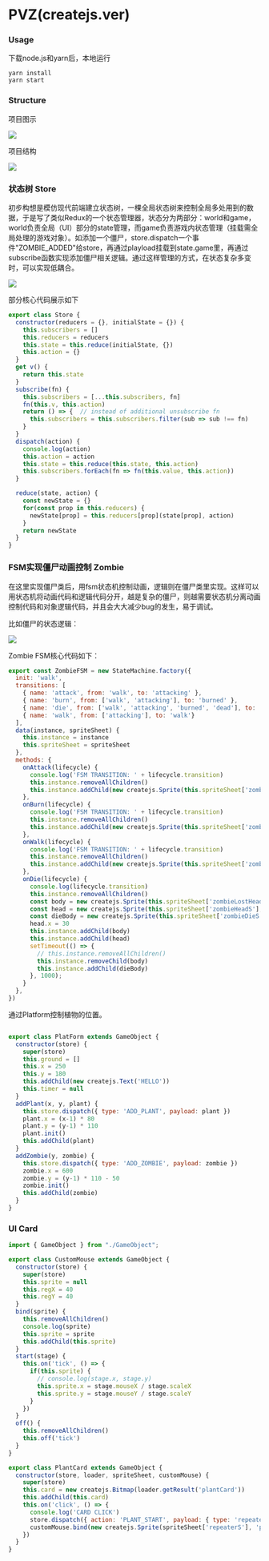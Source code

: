 # PVZ(createjs.ver) 

### Usage

下载node.js和yarn后，本地运行

```
yarn install
yarn start
```

### Structure

项目图示

![](https://s3.bmp.ovh/imgs/2022/01/9560be40a6cd1ead.png)

项目结构

![](https://s3.bmp.ovh/imgs/2022/01/96ebd7587d6a7d34.png)

### 状态树 Store

初步构想是模仿现代前端建立状态树，一棵全局状态树来控制全局多处用到的数据，于是写了类似Redux的一个状态管理器，状态分为两部分：world和game，world负责全局（UI）部分的state管理，而game负责游戏内状态管理（挂载需全局处理的游戏对象）。如添加一个僵尸，store.dispatch一个事件"ZOMBIE_ADDED"给store，再通过playload挂载到state.game里，再通过subscribe函数实现添加僵尸相关逻辑。通过这样管理的方式，在状态复杂多变时，可以实现低耦合。

![](https://s3.bmp.ovh/imgs/2022/01/e44287c216d95b6b.png)

部分核心代码展示如下

```javascript
export class Store {
  constructor(reducers = {}, initialState = {}) {
    this.subscribers = []
    this.reducers = reducers
    this.state = this.reduce(initialState, {})
    this.action = {}
  }
  get v() {
    return this.state
  }
  subscribe(fn) {
    this.subscribers = [...this.subscribers, fn]
    fn(this.v, this.action)
    return () => {  // instead of additional unsubscribe fn
      this.subscribers = this.subscribers.filter(sub => sub !== fn)
    }
  }
  dispatch(action) {
    console.log(action)
    this.action = action
    this.state = this.reduce(this.state, this.action)
    this.subscribers.forEach(fn => fn(this.value, this.action))
  }

  reduce(state, action) {
    const newState = {}
    for(const prop in this.reducers) {
      newState[prop] = this.reducers[prop](state[prop], action)
    }
    return newState
  }
}
```

### FSM实现僵尸动画控制 Zombie

在这里实现僵尸类后，用fsm状态机控制动画，逻辑则在僵尸类里实现。这样可以用状态机将动画代码和逻辑代码分开，越是复杂的僵尸，则越需要状态机分离动画控制代码和对象逻辑代码，并且会大大减少bug的发生，易于调试。

比如僵尸的状态逻辑：

![](https://s3.bmp.ovh/imgs/2022/01/25e18e17d42ea4fd.png)

Zombie FSM核心代码如下：

```javascript
export const ZombieFSM = new StateMachine.factory({
  init: 'walk',
  transitions: [
    { name: 'attack', from: 'walk', to: 'attacking' },
    { name: 'burn', from: ['walk', 'attacking'], to: 'burned' },
    { name: 'die', from: ['walk', 'attacking', 'burned', 'dead'], to: 'dead' },
    { name: 'walk', from: ['attacking'], to: 'walk'}
  ],
  data(instance, spriteSheet) {
    this.instance = instance
    this.spriteSheet = spriteSheet
  },
  methods: {
    onAttack(lifecycle) {
      console.log('FSM TRANSITION: ' + lifecycle.transition)
      this.instance.removeAllChildren()
      this.instance.addChild(new createjs.Sprite(this.spriteSheet['zombieAttackingS'], 'play'))
    },
    onBurn(lifecycle) {
      console.log('FSM TRANSITION: ' + lifecycle.transition)
      this.instance.removeAllChildren()
      this.instance.addChild(new createjs.Sprite(this.spriteSheet['zombieBurnedS'], 'play'))
    },
    onWalk(lifecycle) {
      console.log('FSM TRANSITION: ' + lifecycle.transition)
      this.instance.removeAllChildren()
      this.instance.addChild(new createjs.Sprite(this.spriteSheet['zombie1S'], 'play'))
    },
    onDie(lifecycle) {
      console.log(lifecycle.transition)
      this.instance.removeAllChildren()
      const body = new createjs.Sprite(this.spriteSheet['zombieLostHeadS'], 'play')
      const head = new createjs.Sprite(this.spriteSheet['zombieHeadS'], 'play')
      const dieBody = new createjs.Sprite(this.spriteSheet['zombieDieS'], 'play')
      head.x = 30
      this.instance.addChild(body)
      this.instance.addChild(head)
      setTimeout(() => {
        // this.instance.removeAllChildren()
        this.instance.removeChild(body)
        this.instance.addChild(dieBody)
      }, 1000);
    }
  },
})

```

通过Platform控制植物的位置。

```javascript

export class PlatForm extends GameObject {
  constructor(store) {
    super(store)
    this.ground = []
    this.x = 250
    this.y = 180
    this.addChild(new createjs.Text('HELLO'))
    this.timer = null
  }
  addPlant(x, y, plant) {
    this.store.dispatch({ type: 'ADD_PLANT', payload: plant })
    plant.x = (x-1) * 80
    plant.y = (y-1) * 110
    plant.init()
    this.addChild(plant)
  }
  addZombie(y, zombie) {
    this.store.dispatch({ type: 'ADD_ZOMBIE', payload: zombie })
    zombie.x = 600
    zombie.y = (y-1) * 110 - 50
    zombie.init()
    this.addChild(zombie)
  }
}
```

### UI Card

```javascript
import { GameObject } from "./GameObject";

export class CustomMouse extends GameObject {
  constructor(store) {
    super(store)
    this.sprite = null
    this.regX = 40
    this.regY = 40
  }
  bind(sprite) {
    this.removeAllChildren()
    console.log(sprite)
    this.sprite = sprite
    this.addChild(this.sprite)
  }
  start(stage) {
    this.on('tick', () => {
      if(this.sprite) {
        // console.log(stage.x, stage.y)
        this.sprite.x = stage.mouseX / stage.scaleX
        this.sprite.y = stage.mouseY / stage.scaleY
      }
    })
  }
  off() {
    this.removeAllChildren()
    this.off('tick')
  }
}

export class PlantCard extends GameObject {
  constructor(store, loader, spriteSheet, customMouse) {
    super(store)
    this.card = new createjs.Bitmap(loader.getResult('plantCard'))
    this.addChild(this.card)
    this.on('click', () => {
      console.log('CARD CLICK')
      store.dispatch({ action: 'PLANT_START', payload: { type: 'repeater' }})
      customMouse.bind(new createjs.Sprite(spriteSheet['repeaterS'], 'play'))
    })
  }
}
```




